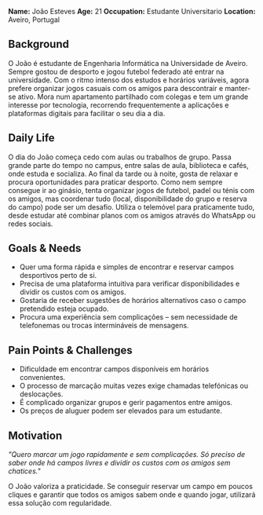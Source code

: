 **Name:** João Esteves
**Age:** 21
**Occupation:** Estudante Universitario
**Location:** Aveiro, Portugal

## Background

O João é estudante de Engenharia Informática na Universidade de Aveiro. Sempre gostou de desporto e jogou futebol federado até entrar na universidade. Com o ritmo intenso dos estudos e horários variáveis, agora prefere organizar jogos casuais com os amigos para descontrair e manter-se ativo. Mora num apartamento partilhado com colegas e tem um grande interesse por tecnologia, recorrendo frequentemente a aplicações e plataformas digitais para facilitar o seu dia a dia.

## Daily Life

O dia do João começa cedo com aulas ou trabalhos de grupo. Passa grande parte do tempo no campus, entre salas de aula, biblioteca e cafés, onde estuda e socializa. Ao final da tarde ou à noite, gosta de relaxar e procura oportunidades para praticar desporto. Como nem sempre consegue ir ao ginásio, tenta organizar jogos de futebol, padel ou ténis com os amigos, mas coordenar tudo (local, disponibilidade do grupo e reserva do campo) pode ser um desafio. Utiliza o telemóvel para praticamente tudo, desde estudar até combinar planos com os amigos através do WhatsApp ou redes sociais.

## Goals & Needs

* Quer uma forma rápida e simples de encontrar e reservar campos desportivos perto de si.
* Precisa de uma plataforma intuitiva para verificar disponibilidades e dividir os custos com os amigos.
* Gostaria de receber sugestões de horários alternativos caso o campo pretendido esteja ocupado.
* Procura uma experiência sem complicações – sem necessidade de telefonemas ou trocas intermináveis de mensagens.

## Pain Points & Challenges

* Dificuldade em encontrar campos disponíveis em horários convenientes.
* O processo de marcação muitas vezes exige chamadas telefónicas ou deslocações.
* É complicado organizar grupos e gerir pagamentos entre amigos.
* Os preços de aluguer podem ser elevados para um estudante.

## Motivation

*"Quero marcar um jogo rapidamente e sem complicações. Só preciso de saber onde há campos livres e dividir os custos com os amigos sem chatices."*

O João valoriza a praticidade. Se conseguir reservar um campo em poucos cliques e garantir que todos os amigos sabem onde e quando jogar, utilizará essa solução com regularidade.

